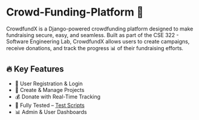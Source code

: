 # Crowd-Funding-Platform 🚀

CrowdfundX is a Django-powered crowdfunding platform designed to make fundraising secure, easy, and seamless. Built as part of the CSE 322 - Software Engineering Lab, CrowdfundX allows users to create campaigns, receive donations, and track the progress 📊 of their fundraising efforts.


## 🔥 Key Features

- 👥 User Registration & Login  
- 🎯 Create & Manage Projects  
- 💰 Donate with Real-Time Tracking  
- 🧪 Fully Tested – [Test Scripts](link)  
- 📊 Admin & User Dashboards  

